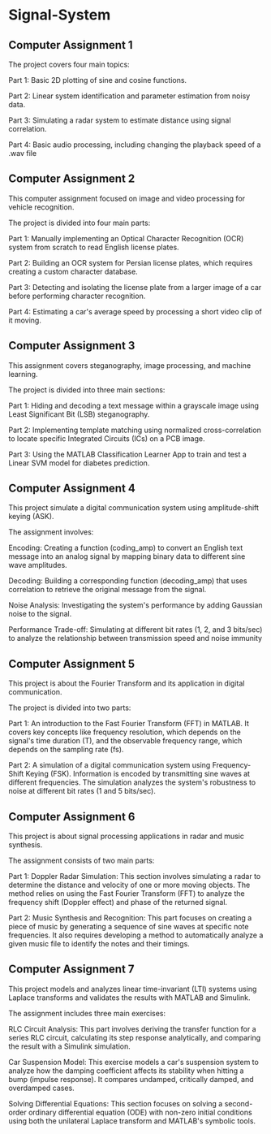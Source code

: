 # Signal-System
## Computer Assignment 1

The project covers four main topics:

Part 1: Basic 2D plotting of sine and cosine functions.

Part 2: Linear system identification and parameter estimation from noisy data.

Part 3: Simulating a radar system to estimate distance using signal correlation.

Part 4: Basic audio processing, including changing the playback speed of a .wav file

## Computer Assignment 2


This computer assignment focused on image and video processing for vehicle recognition.

The project is divided into four main parts:

Part 1: Manually implementing an Optical Character Recognition (OCR) system from scratch to read English license plates. 

Part 2: Building an OCR system for Persian license plates, which requires creating a custom character database. 

Part 3: Detecting and isolating the license plate from a larger image of a car before performing character recognition. 

Part 4: Estimating a car's average speed by processing a short video clip of it moving. 

## Computer Assignment 3
This assignment covers steganography, image processing, and machine learning.

The project is divided into three main sections:

Part 1: Hiding and decoding a text message within a grayscale image using Least Significant Bit (LSB) steganography.

Part 2: Implementing template matching using normalized cross-correlation to locate specific Integrated Circuits (ICs) on a PCB image.

Part 3: Using the MATLAB Classification Learner App to train and test a Linear SVM model for diabetes prediction.

## Computer Assignment 4
This project simulate a digital communication system using amplitude-shift keying (ASK).

The assignment involves:

Encoding: Creating a function (coding_amp) to convert an English text message into an analog signal by mapping binary data to different sine wave amplitudes.

Decoding: Building a corresponding function (decoding_amp) that uses correlation to retrieve the original message from the signal.

Noise Analysis: Investigating the system's performance by adding Gaussian noise to the signal.

Performance Trade-off: Simulating at different bit rates (1, 2, and 3 bits/sec) to analyze the relationship between transmission speed and noise immunity

## Computer Assignment 5
This project is about the Fourier Transform and its application in digital communication.

The project is divided into two parts:

Part 1: An introduction to the Fast Fourier Transform (FFT) in MATLAB. It covers key concepts like frequency resolution, which depends on the signal's time duration (T), and the observable frequency range, which depends on the sampling rate (fs).

Part 2: A simulation of a digital communication system using Frequency-Shift Keying (FSK). Information is encoded by transmitting sine waves at different frequencies.
The simulation analyzes the system's robustness to noise at different bit rates (1 and 5 bits/sec).

## Computer Assignment 6
This project is about signal processing applications in radar and music synthesis.

The assignment consists of two main parts:

Part 1: Doppler Radar Simulation:
This section involves simulating a radar to determine the distance and velocity of one or more moving objects. The method relies on using the Fast Fourier Transform (FFT) to analyze the frequency shift (Doppler effect) and phase of the returned signal.

Part 2: Music Synthesis and Recognition:
This part focuses on creating a piece of music by generating a sequence of sine waves at specific note frequencies. It also requires developing a method to automatically analyze a given music file to identify the notes and their timings.

##  Computer Assignment 7
This project models and analyzes linear time-invariant (LTI) systems using Laplace transforms and validates the results with MATLAB and Simulink.

The assignment includes three main exercises:

RLC Circuit Analysis: This part involves deriving the transfer function for a series RLC circuit, calculating its step response analytically, and comparing the result with a Simulink simulation.

Car Suspension Model: This exercise models a car's suspension system to analyze how the damping coefficient affects its stability when hitting a bump (impulse response). It compares undamped, critically damped, and overdamped cases.

Solving Differential Equations: This section focuses on solving a second-order ordinary differential equation (ODE) with non-zero initial conditions using both the unilateral Laplace transform and MATLAB's symbolic tools.